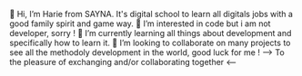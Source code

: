 👋 Hi, I’m Harie from SAYNA. It's digital school to learn all digitals jobs with a good family spirit and game way.
👀 I’m interested in code but i am not developer, sorry !
🌱 I’m currently learning all things about development and specifically how to learn it.
💞️ I’m looking to collaborate on many projects to see all the methodoly development in the world, good luck for me !
--> To the pleasure of exchanging and/or collaborating together <--

